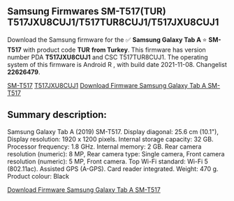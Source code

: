 <h2>Samsung Firmwares SM-T517(TUR) T517JXU8CUJ1/T517TUR8CUJ1/T517JXU8CUJ1</h2>
Download the Samsung firmware for the ✅ <strong>Samsung Galaxy Tab A </strong> ⭐ <strong>SM-T517</strong> with product code <strong>TUR</strong> <strong> from Turkey</strong>. This firmware has version number PDA <strong>T517JXU8CUJ1</strong> and CSC T517TUR8CUJ1. The operating system of this firmware is Android R , with build date 2021-11-08. Changelist <strong>22626479</strong>.


[SM-T517](https://samfirm.shop/samsung/model/SM-T517)
[T517JXU8CUJ1](https://samfirm.shop/samsung/pda/T517JXU8CUJ1)
[Download Firmware Samsung Galaxy Tab A SM-T517](https://samfirm.shop/samsung/firmware/472854)
<h2>Summary description:</h2>
<p>Samsung Galaxy Tab A (2019) SM-T517. Display diagonal: 25.6 cm (10.1"), Display resolution: 1920 x 1200 pixels. Internal storage capacity: 32 GB. Processor frequency: 1.8 GHz. Internal memory: 2 GB. Rear camera resolution (numeric): 8 MP, Rear camera type: Single camera, Front camera resolution (numeric): 5 MP, Front camera. Top Wi-Fi standard: Wi-Fi 5 (802.11ac). Assisted GPS (A-GPS). Card reader integrated. Weight: 470 g. Product colour: Black</p>


[Download Firmware Samsung Galaxy Tab A SM-T517](https://samfirm.shop/samsung/firmware/472854)
